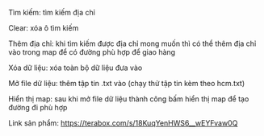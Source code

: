 Tìm kiếm: tìm kiếm địa chỉ 

Clear: xóa ô tìm kiếm

Thêm địa chỉ: khi tìm kiếm được địa chỉ mong muốn thì có thể thêm địa chỉ vào trong map để có đường phù hợp để giao hàng

Xóa dữ liệu: xóa toàn bộ dữ liệu đưa vào

Mở file dữ liệu: thêm tập tin .txt vào (chạy thử tập tin kèm theo hcm.txt)

Hiển thị map: sau khi mở file dữ liệu thành công bấm hiển thị map để tạo đường đi phù hợp

Link sản phẩm: https://terabox.com/s/18KuqYenHWS6__wEYFvaw0Q